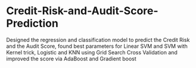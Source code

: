 # Credit-Risk-and-Audit-Score-Prediction
Designed the regression and classification model to predict the Credit Risk and the Audit Score, found best parameters for Linear SVM and SVM with Kernel trick, Logistic and KNN using Grid Search Cross Validation and improved the score via AdaBoost and Gradient boost

